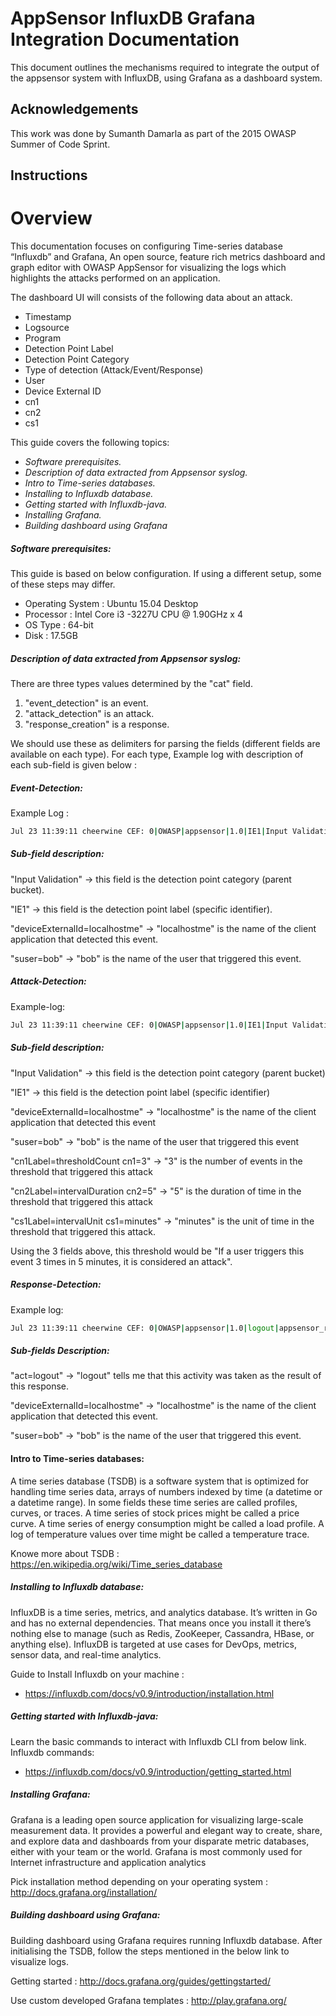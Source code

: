 AppSensor InfluxDB Grafana Integration Documentation
=========

This document outlines the mechanisms required to integrate the output of the appsensor system with InfluxDB, using Grafana as a dashboard system.

Acknowledgements
--------

This work was done by Sumanth Damarla as part of the 2015 OWASP Summer of Code Sprint.

Instructions
--------

# Overview
This documentation focuses on configuring Time-series database “Influxdb” and Grafana, An open source, feature rich metrics dashboard and graph editor with OWASP AppSensor for visualizing the logs which highlights the attacks performed on an application.

The dashboard UI will consists of the following data about an attack.
- Timestamp
- Logsource
- Program
- Detection Point Label
- Detection Point Category
- Type of detection (Attack/Event/Response)
- User
- Device External ID
- cn1
- cn2
- cs1

This guide covers the following topics:
- *Software prerequisites.*
- *Description of data extracted from Appsensor syslog.*
- *Intro to Time-series databases.*
- *Installing to Influxdb database.*
- *Getting started with Influxdb-java.*
- *Installing Grafana.*
- *Building dashboard using Grafana*

##### Software prerequisites:
This guide is based on below configuration. If using a different setup, some of these steps may differ.
- Operating System : Ubuntu 15.04 Desktop
- Processor : Intel Core i3 -3227U CPU @ 1.90GHz x 4
- OS Type : 64-bit
- Disk : 17.5GB

##### Description of data extracted from Appsensor syslog:
There are three types values determined by the "cat" field. 
1. "event_detection" is an event.
2. "attack_detection" is an attack.
3. "response_creation" is a response. 

We should use these as delimiters for parsing the fields (different fields are available on each type).
For each type, Example log with description of each sub-field is given below :

##### Event-Detection:
Example Log : 
```sh 
Jul 23 11:39:11 cheerwine CEF: 0|OWASP|appsensor|1.0|IE1|Input Validation|3|cat=event_detection deviceExternalId=localhostme suser=bob 
```
##### Sub-field description:
"Input Validation" -> this field is the detection point category (parent bucket).

"IE1" -> this field is the detection point label (specific identifier).

"deviceExternalId=localhostme" -> "localhostme" is the name of the client application that detected this event.

"suser=bob" -> "bob" is the name of the user that triggered this event.

##### Attack-Detection:
Example-log:  
```sh
Jul 23 11:39:11 cheerwine CEF: 0|OWASP|appsensor|1.0|IE1|Input Validation|7|cat=attack_detection deviceExternalId=localhostme suser=bob cn1Label=thresholdCount cn1=3 cn2Label=intervalDuration cn2=5 cs1Label=intervalUnit cs1=minutes
```
##### Sub-field description:
"Input Validation" -> this field is the detection point category (parent bucket)

"IE1" -> this field is the detection point label (specific identifier)

"deviceExternalId=localhostme" -> "localhostme" is the name of the client application that detected this event

"suser=bob" -> "bob" is the name of the user that triggered this event

"cn1Label=thresholdCount cn1=3" -> "3" is the number of events in the threshold that triggered this attack

"cn2Label=intervalDuration cn2=5" -> "5" is the duration of time in the threshold that triggered this attack

"cs1Label=intervalUnit cs1=minutes" -> "minutes" is the unit of time in the threshold that triggered this attack.

Using the 3 fields above, this threshold would be "If a user triggers this event 3 times in 5 minutes, it is considered an attack".

##### Response-Detection:
Example log: 
```sh
Jul 23 11:39:11 cheerwine CEF: 0|OWASP|appsensor|1.0|logout|appsensor_response|7|cat=response_creation act=logout deviceExternalId=localhostme suser=bob
```
##### Sub-fields Description:
"act=logout" -> "logout" tells me that this activity was taken as the result of this response.

"deviceExternalId=localhostme" -> "localhostme" is the name of the client application that detected this event.

"suser=bob" -> "bob" is the name of the user that triggered this event.

#### Intro to Time-series databases:
A time series database (TSDB) is a software system that is optimized for handling time series data, arrays of numbers indexed by time (a datetime or a datetime range). In some fields these time series are called profiles, curves, or traces. A time series of stock prices might be called a price curve. A time series of energy consumption might be called a load profile. A log of temperature values over time might be called a temperature trace.

Knowe more about  TSDB : https://en.wikipedia.org/wiki/Time_series_database

##### Installing to Influxdb database:
InfluxDB is a time series, metrics, and analytics database. It’s written in Go and has no external dependencies. That means once you install it there’s nothing else to manage (such as Redis, ZooKeeper, Cassandra, HBase, or anything else). InfluxDB is targeted at use cases for DevOps, metrics, sensor data, and real-time analytics. 

Guide to Install Influxdb on your machine :

- https://influxdb.com/docs/v0.9/introduction/installation.html

##### Getting started with Influxdb-java:

Learn the basic commands to interact with Influxdb CLI from below link.
Influxdb commands: 
- https://influxdb.com/docs/v0.9/introduction/getting_started.html

##### Installing Grafana: 
Grafana is a leading open source application for visualizing large-scale measurement data. It provides a powerful and elegant way to create, share, and explore data and dashboards from your disparate metric databases, either with your team or the world. Grafana is most commonly used for Internet infrastructure and application analytics

Pick installation method depending on your operating system : http://docs.grafana.org/installation/

##### Building dashboard using Grafana:
Building dashboard using Grafana requires running Influxdb database. After initialising the TSDB, follow the steps mentioned in the below link to visualize logs.

Getting started : http://docs.grafana.org/guides/gettingstarted/

Use custom developed Grafana templates : http://play.grafana.org/

